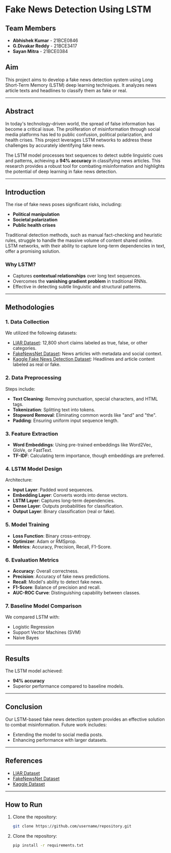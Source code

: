 # Fake News Detection Using LSTM

## Team Members
- **Abhishek Kumar** - 21BCE0846
- **G.Divakar Reddy** - 21BCE3417
- **Sayan Mitra** - 21BCE0384

## Aim
This project aims to develop a fake news detection system using Long Short-Term Memory (LSTM) deep learning techniques. It analyzes news article texts and headlines to classify them as fake or real.

---

## Abstract
In today's technology-driven world, the spread of false information has become a critical issue. The proliferation of misinformation through social media platforms has led to public confusion, political polarization, and health crises. This project leverages LSTM networks to address these challenges by accurately identifying fake news.

The LSTM model processes text sequences to detect subtle linguistic cues and patterns, achieving a **94% accuracy** in classifying news articles. This research provides a robust tool for combating misinformation and highlights the potential of deep learning in fake news detection.

---

## Introduction
The rise of fake news poses significant risks, including:
- **Political manipulation**
- **Societal polarization**
- **Public health crises**

Traditional detection methods, such as manual fact-checking and heuristic rules, struggle to handle the massive volume of content shared online. LSTM networks, with their ability to capture long-term dependencies in text, offer a promising solution.

### Why LSTM?
- Captures **contextual relationships** over long text sequences.
- Overcomes the **vanishing gradient problem** in traditional RNNs.
- Effective in detecting subtle linguistic and structural patterns.

---

## Methodologies

### 1. Data Collection
We utilized the following datasets:
- [LIAR Dataset](https://example.com): 12,800 short claims labeled as true, false, or other categories.
- [FakeNewsNet Dataset](https://example.com): News articles with metadata and social context.
- [Kaggle Fake News Detection Dataset](https://www.kaggle.com): Headlines and article content labeled as real or fake.

### 2. Data Preprocessing
Steps include:
- **Text Cleaning**: Removing punctuation, special characters, and HTML tags.
- **Tokenization**: Splitting text into tokens.
- **Stopword Removal**: Eliminating common words like "and" and "the".
- **Padding**: Ensuring uniform input sequence length.

### 3. Feature Extraction
- **Word Embeddings**: Using pre-trained embeddings like Word2Vec, GloVe, or FastText.
- **TF-IDF**: Calculating term importance, though embeddings are preferred.

### 4. LSTM Model Design
Architecture:
- **Input Layer**: Padded word sequences.
- **Embedding Layer**: Converts words into dense vectors.
- **LSTM Layer**: Captures long-term dependencies.
- **Dense Layer**: Outputs probabilities for classification.
- **Output Layer**: Binary classification (real or fake).

### 5. Model Training
- **Loss Function**: Binary cross-entropy.
- **Optimizer**: Adam or RMSprop.
- **Metrics**: Accuracy, Precision, Recall, F1-Score.

### 6. Evaluation Metrics
- **Accuracy**: Overall correctness.
- **Precision**: Accuracy of fake news predictions.
- **Recall**: Model's ability to detect fake news.
- **F1-Score**: Balance of precision and recall.
- **AUC-ROC Curve**: Distinguishing capability between classes.

### 7. Baseline Model Comparison
We compared LSTM with:
- Logistic Regression
- Support Vector Machines (SVM)
- Naive Bayes

---

## Results
The LSTM model achieved:
- **94% accuracy**
- Superior performance compared to baseline models.

---

## Conclusion
Our LSTM-based fake news detection system provides an effective solution to combat misinformation. Future work includes:
- Extending the model to social media posts.
- Enhancing performance with larger datasets.

---

## References
- [LIAR Dataset](https://example.com)
- [FakeNewsNet Dataset](https://example.com)
- [Kaggle Dataset](https://www.kaggle.com)

---

## How to Run
1. Clone the repository:
   ```bash
   git clone https://github.com/username/repository.git

2. Clone the repository:
   ```bash
   pip install -r requirements.txt

